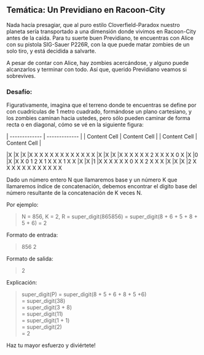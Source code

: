 ## Temática: Un Previdiano en Racoon-City

Nada hacía presagiar, que al puro estilo Cloverfield-Paradox nuestro planeta sería transportado a una dimensión donde vivimos en Racoon-City
antes de la caída. Para tu suerte buen Previdiano, te encuentras con Alice con su pistola SIG-Sauer P226R, con la que puede matar zombies
de un solo tiro, y está decidida a salvarte.

A pesar de contar con Alice, hay zombies acercándose, y alguno puede alcanzarlos y terminar con todo. Así que, querido Previdiano
veamos si sobrevives.

### Desafío:

Figurativamente, imagina que el terreno donde te encuentras se define por con cuadrículas de 1 metro cuadrado, formándose un plano cartesiano, 
y los zombies caminan hacia ustedes, pero sólo pueden caminar de forma recta o en diagonal, cómo se vé en la siguiente figura:

| ------------- | ------------- |
| Content Cell  | Content Cell  |
| Content Cell  | Content Cell  |

|X   |X   |X   |X           X   X   X   X               X   X   X   X               X   X   X   X
|X   |X   |X   |X           X   X   X   X               X   2   X   X               X   X   0   X
|X   |0   |X   |X           X   0   1   2               X   1   X   X               X   1   X   X
|X   |X   |1   |X           X   X   X   X               X   0   X   X               2   X   X   X
|X   |X   |X   |2           X   X   X   X               X   X   X   X               X   X   X   X



Dado un número entero N que llamaremos base y un número K que llamaremos índice de concatenación, debemos encontrar el dígito base 
del número resultante de la concatenación de K veces N.

Por ejemplo:

> N = 856, K = 2, R = super_digit(865856) = super_digit(8 + 6 + 5 + 8 + 5 + 6) = 2

Formato de entrada:

> 856 2

Formato de salida:

> 2

Explicación:

>super_digit(P) = super_digit(8 + 5 + 6 + 8 + 5 +6)  
>               = super_digit(38)  
>               = super_digit(3 + 8)  
>               = super_digit(11)  
>               = super_digit(1 + 1)  
>               = super_digit(2)  
>               = 2  


Haz tu mayor esfuerzo y diviértete!
